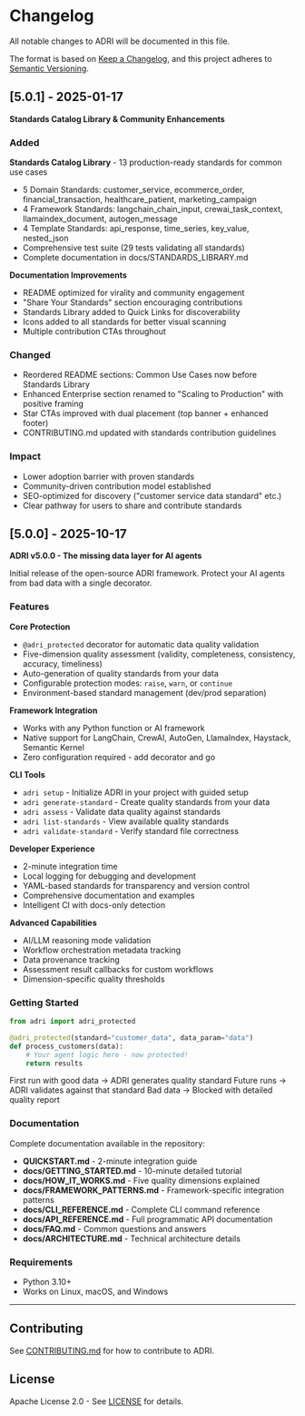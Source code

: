 # Changelog

All notable changes to ADRI will be documented in this file.

The format is based on [Keep a Changelog](https://keepachangelog.com/en/1.0.0/),
and this project adheres to [Semantic Versioning](https://semver.org/spec/v2.0.0.html).

## [5.0.1] - 2025-01-17

**Standards Catalog Library & Community Enhancements**

### Added

**Standards Catalog Library** - 13 production-ready standards for common use cases
- 5 Domain Standards: customer_service, ecommerce_order, financial_transaction, healthcare_patient, marketing_campaign
- 4 Framework Standards: langchain_chain_input, crewai_task_context, llamaindex_document, autogen_message
- 4 Template Standards: api_response, time_series, key_value, nested_json
- Comprehensive test suite (29 tests validating all standards)
- Complete documentation in docs/STANDARDS_LIBRARY.md

**Documentation Improvements**
- README optimized for virality and community engagement
- "Share Your Standards" section encouraging contributions
- Standards Library added to Quick Links for discoverability
- Icons added to all standards for better visual scanning
- Multiple contribution CTAs throughout

### Changed
- Reordered README sections: Common Use Cases now before Standards Library
- Enhanced Enterprise section renamed to "Scaling to Production" with positive framing
- Star CTAs improved with dual placement (top banner + enhanced footer)
- CONTRIBUTING.md updated with standards contribution guidelines

### Impact
- Lower adoption barrier with proven standards
- Community-driven contribution model established
- SEO-optimized for discovery ("customer service data standard" etc.)
- Clear pathway for users to share and contribute standards

## [5.0.0] - 2025-10-17

**ADRI v5.0.0 - The missing data layer for AI agents**

Initial release of the open-source ADRI framework. Protect your AI agents from bad data with a single decorator.

### Features

**Core Protection**
- `@adri_protected` decorator for automatic data quality validation
- Five-dimension quality assessment (validity, completeness, consistency, accuracy, timeliness)
- Auto-generation of quality standards from your data
- Configurable protection modes: `raise`, `warn`, or `continue`
- Environment-based standard management (dev/prod separation)

**Framework Integration**
- Works with any Python function or AI framework
- Native support for LangChain, CrewAI, AutoGen, LlamaIndex, Haystack, Semantic Kernel
- Zero configuration required - add decorator and go

**CLI Tools**
- `adri setup` - Initialize ADRI in your project with guided setup
- `adri generate-standard` - Create quality standards from your data
- `adri assess` - Validate data quality against standards
- `adri list-standards` - View available quality standards
- `adri validate-standard` - Verify standard file correctness

**Developer Experience**
- 2-minute integration time
- Local logging for debugging and development
- YAML-based standards for transparency and version control
- Comprehensive documentation and examples
- Intelligent CI with docs-only detection

**Advanced Capabilities**
- AI/LLM reasoning mode validation
- Workflow orchestration metadata tracking
- Data provenance tracking
- Assessment result callbacks for custom workflows
- Dimension-specific quality thresholds

### Getting Started

```python
from adri import adri_protected

@adri_protected(standard="customer_data", data_param="data")
def process_customers(data):
    # Your agent logic here - now protected!
    return results
```

First run with good data → ADRI generates quality standard
Future runs → ADRI validates against that standard
Bad data → Blocked with detailed quality report

### Documentation

Complete documentation available in the repository:
- **QUICKSTART.md** - 2-minute integration guide
- **docs/GETTING_STARTED.md** - 10-minute detailed tutorial
- **docs/HOW_IT_WORKS.md** - Five quality dimensions explained
- **docs/FRAMEWORK_PATTERNS.md** - Framework-specific integration patterns
- **docs/CLI_REFERENCE.md** - Complete CLI command reference
- **docs/API_REFERENCE.md** - Full programmatic API documentation
- **docs/FAQ.md** - Common questions and answers
- **docs/ARCHITECTURE.md** - Technical architecture details

### Requirements

- Python 3.10+
- Works on Linux, macOS, and Windows

---

## Contributing

See [CONTRIBUTING.md](CONTRIBUTING.md) for how to contribute to ADRI.

## License

Apache License 2.0 - See [LICENSE](LICENSE) for details.
